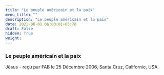 ```yaml
---
title: "Le peuple américain et la paix"
menu_title: ""
description: "Le peuple américain et la paix"
date: 2022-06-01 06:00:01+00:78
draft: False
hidden: True
weight:
---
```

### Le peuple américain et la paix

Jésus - reçu par FAB le 25 Décembre 2006, Santa Cruz, Californie, USA.



